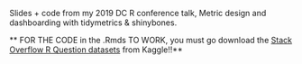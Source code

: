 Slides + code from my 2019 DC R conference talk, Metric design and dashboarding with tidymetrics & shinybones.

** FOR THE CODE in the .Rmds TO WORK, you must go download the [Stack Overflow R Question datasets](https://www.kaggle.com/stackoverflow/rquestions) from Kaggle!!** 
